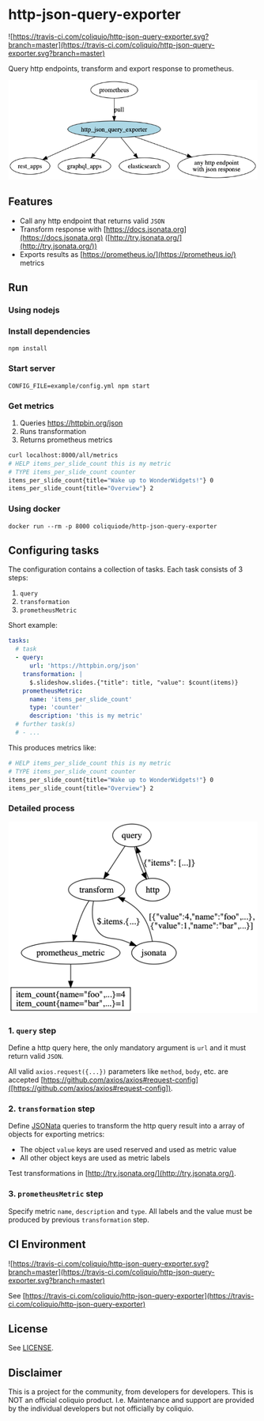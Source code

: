 # http-json-query-exporter

![https://travis-ci.com/coliquio/http-json-query-exporter.svg?branch=master](https://travis-ci.com/coliquio/http-json-query-exporter.svg?branch=master)

Query http endpoints, transform and export response to prometheus.

![docs/concept.png](docs/concept.png)

## Features

- Call any http endpoint that returns valid `JSON`
- Transform response with [https://docs.jsonata.org](https://docs.jsonata.org) ([http://try.jsonata.org/](http://try.jsonata.org/))
- Exports results as [https://prometheus.io/](https://prometheus.io/) metrics

## Run

### Using nodejs

### Install dependencies

    npm install
    
### Start server

    CONFIG_FILE=example/config.yml npm start

### Get metrics

1. Queries https://httpbin.org/json
2. Runs transformation
3. Returns prometheus metrics

```bash
curl localhost:8000/all/metrics
# HELP items_per_slide_count this is my metric
# TYPE items_per_slide_count counter
items_per_slide_count{title="Wake up to WonderWidgets!"} 0
items_per_slide_count{title="Overview"} 2
```

### Using docker

    docker run --rm -p 8000 coliquiode/http-json-query-exporter

## Configuring tasks

The configuration contains a collection of tasks. Each task consists of 3 steps:

1. `query`
2. `transformation`
3. `prometheusMetric`

Short example:

```yaml
tasks:
  # task
  - query:
      url: 'https://httpbin.org/json'
    transformation: |
      $.slideshow.slides.{"title": title, "value": $count(items)}
    prometheusMetric:
      name: 'items_per_slide_count'
      type: 'counter'
      description: 'this is my metric'
  # further task(s)
  # - ...
```

This produces metrics like:

```bash
# HELP items_per_slide_count this is my metric
# TYPE items_per_slide_count counter
items_per_slide_count{title="Wake up to WonderWidgets!"} 0
items_per_slide_count{title="Overview"} 2
```

### Detailed process

![docs/task.png](docs/task.png)

### 1. `query` step

Define a http query here, the only mandatory argument is `url` and it must return valid `JSON`.

All valid `axios.request({...})` parameters like `method`, `body`, etc. are accepted [https://github.com/axios/axios#request-config]([https://github.com/axios/axios#request-config]).

### 2. `transformation` step

Define [JSONata](https://docs.jsonata.org/) queries to transform the http query result into a array of objects for exporting metrics:

- The object `value` keys are used reserved and used as metric value
- All other object keys are used as metric labels

Test transformations in [http://try.jsonata.org/](http://try.jsonata.org/).

### 3. `prometheusMetric` step

Specify metric `name`, `description` and `type`. All labels and the value must be produced by previous `transformation` step.

## CI Environment

![https://travis-ci.com/coliquio/http-json-query-exporter.svg?branch=master](https://travis-ci.com/coliquio/http-json-query-exporter.svg?branch=master)

See [https://travis-ci.com/coliquio/http-json-query-exporter](https://travis-ci.com/coliquio/http-json-query-exporter)

## License

See [LICENSE](LICENSE).

## Disclaimer

This is a project for the community, from developers for developers. This is NOT an official coliquio product. I.e. Maintenance and support are provided by the individual developers but not officially by coliquio.
